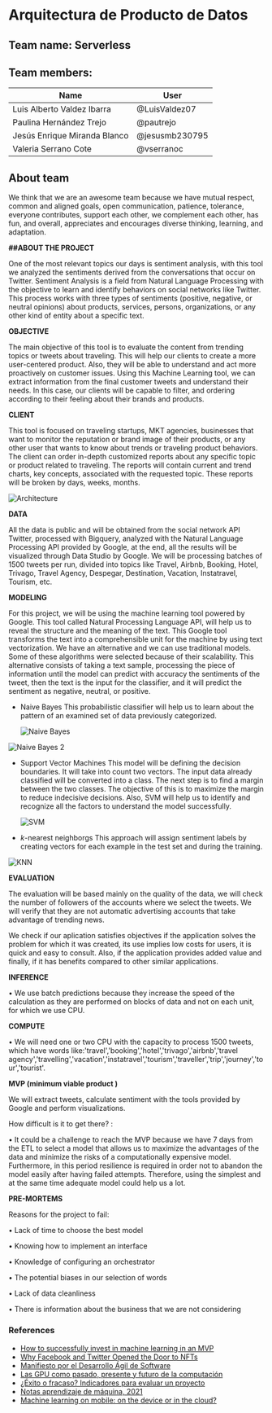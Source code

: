 # Arquitectura de Producto de Datos
## Team name: Serverless

## Team members:

|**Name**|**User**|
| ------------------ | ------------ |
|Luis Alberto Valdez Ibarra |@LuisValdez07|
|Paulina Hernández Trejo|@pautrejo|
|Jesús Enrique Miranda Blanco |@jesusmb230795|
|Valeria Serrano Cote |@vserranoc|

## About team
We think that we are an awesome team because we have mutual respect, common and aligned goals, open communication, patience, tolerance, everyone contributes, support each other, we complement each other, has fun, and overall, appreciates and encourages diverse thinking, learning, and adaptation.

**##ABOUT THE PROJECT**

One of the most relevant topics our days is sentiment analysis, with this tool we analyzed the sentiments derived from the conversations that occur on Twitter. Sentiment Analysis is a field from Natural Language Processing with the objective to learn and identify behaviors on social networks like Twitter. This process works with three types of sentiments (positive, negative, or neutral opinions) about products, services, persons, organizations, or any other kind of entity about a specific text.

**OBJECTIVE**
 
The main objective of this tool is to evaluate the content from trending topics or tweets about traveling. This will help our clients to create a more user-centered product. Also, they will be able to understand and act more proactively on customer issues.
Using this Machine Learning tool, we can extract information from the final customer tweets and understand their needs. In this case, our clients will be capable to filter, and ordering according to their feeling about their brands and products.

**CLIENT**

This tool is focused on traveling startups, MKT agencies, businesses that want to monitor the reputation or brand image of their products, or any other user that wants to know about trends or traveling product behaviors.
The client can order in-depth customized reports about any specific topic or product related to traveling. The reports will contain current and trend charts, key concepts, associated with the requested topic. These reports will be broken by days, weeks, months.

![Architecture](https://user-images.githubusercontent.com/72115928/156955964-05a45a54-7dce-44cd-8e7f-0984ae726942.png)

**DATA**

All the data is public and will be obtained from the social network API Twitter, processed with Bigquery, analyzed with the Natural Language Processing API provided by Google, at the end, all the results will be visualized through Data Studio by Google.
We will be processing batches of 1500 tweets per run, divided into topics like Travel, Airbnb, Booking, Hotel, Trivago, Travel Agency, Despegar, Destination, Vacation, Instatravel, Tourism, etc.

**MODELING**

For this project, we will be using the machine learning tool powered by Google. This tool called Natural Processing Language API, will help us to reveal the structure and the meaning of the text. This Google tool transforms the text into a comprehensible unit for the machine by using text vectorization. 
We have an alternative and we can use traditional models. Some of these algorithms were selected because of their scalability. This alternative consists of taking a text sample, processing the piece of information until the model can predict with accuracy the sentiments of the tweet, then the text is the input for the classifier, and it will predict the sentiment as negative, neutral, or positive.

- Naive Bayes
  This probabilistic classifier will help us to learn about the pattern of an examined set of data previously categorized.
  
  ![Naive Bayes](https://user-images.githubusercontent.com/72115928/156931898-70efd6e1-774f-450a-9a20-0c7b8370b310.jpeg)
  
![Naive Bayes 2](https://user-images.githubusercontent.com/72115928/156932393-389682e6-49dc-4106-b40e-136212a75638.png)
  
- Support Vector Machines
  This model will be defining the decision boundaries. It will take into count two vectors. The input data already classified will be converted into a class. The next step is to find a margin between the two classes. The objective of this is to maximize the margin to reduce indecisive decisions. Also, SVM will help us to identify and recognize all the factors to understand the model successfully.
  
  ![SVM](https://user-images.githubusercontent.com/72115928/156932505-66ca22b6-c62c-4271-a8d6-550b5a905aa0.png)

- _k_-nearest neighborgs
  This approach will assign sentiment labels by creating vectors for each example in the test set and during the training. 
  
![KNN](https://user-images.githubusercontent.com/72115928/156932917-4333d0b9-7122-4985-9d2d-f3a885a117e5.png)

**EVALUATION** 
  
The evaluation will be based mainly on the quality of the data, we will check the number of followers of the accounts where we select the tweets. We will verify that they are not automatic advertising accounts that take advantage of trending news.

We check if our aplication satisfies objectives if the application solves the problem for which it was created,  its use implies low costs for users, it is quick and easy to consult. Also, if the application provides added value and finally, if it has benefits compared to other similar applications.

**INFERENCE**

•	We use batch predictions because they increase the speed of the calculation as they are performed on blocks of data and not on each unit, for which we use CPU. 

**COMPUTE**

•	We will need one or two CPU with the capacity to process 1500 tweets, which have words like:'travel','booking','hotel','trivago','airbnb','travel agency','travelling','vacation','instatravel','tourism','traveller','trip','journey','tour','tourist'.

**MVP (minimum viable product )**

We will extract tweets, calculate sentiment with the tools provided by Google and perform visualizations. 

How difficult is it to get there? :

• It could be a challenge to reach the MVP because we have 7 days from the ETL to select a model that allows us to maximize the advantages of the data and minimize the risks of a computationally expensive model. Furthermore, in this period resilience is required in order not to abandon the model easily after having failed attempts. Therefore, using the simplest and at the same time adequate model could help us a lot.

**PRE-MORTEMS**

Reasons for the project to fail:

• Lack of time to choose the best model

• Knowing how to implement an interface

• Knowledge of configuring an orchestrator

• The potential biases in our selection of words

• Lack of data cleanliness

• There is information about the business that we are not considering

### References

*  [How to successfully invest in machine learning in an MVP](https://sennalabs.com/th/blogs/how-to-successfully-invest-in-machine-learning-in-an-mvp)
*  [Why Facebook and Twitter Opened the Door to NFTs](https://www.bloomberg.com/opinion/articles/2022-01-25/why-facebook-and-twitter-opened-the-door-to-nfts)
*  [Manifiesto por el Desarrollo Ágil de Software](http://agilemanifesto.org/iso/es/manifesto.html)
*  [Las GPU como pasado, presente y futuro de la computación](https://www.xataka.com/componentes/las-gpu-como-pasado-presente-y-futuro-de-la-computacion)
*  [¿Éxito o fracaso? Indicadores para evaluar un proyecto](https://www.capterra.mx/blog/1114/exito-o-fracaso-indicadores-para-evaluar-un-proyecto)
*  [Notas aprendizaje de máquina, 2021](https://github.com/felipegonzalez/aprendizaje-maquina-mcd-2021)
*  [Machine learning on mobile: on the device or in the cloud?](https://machinethink.net/blog/machine-learning-device-or-cloud/)


